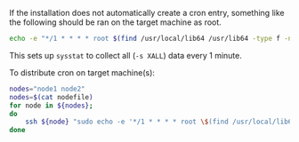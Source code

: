 
If the installation does not automatically create a cron entry, something like the following should be ran on the target machine as root.
```bash
echo -e "*/1 * * * * root $(find /usr/local/lib64 /usr/lib64 -type f -name sa1 -print 2>/dev/null) -S XALL 1 1\n" > /etc/cron.d/sysstat
```
This sets up `sysstat` to collect all (`-s XALL`) data every 1 minute.

To distribute cron on target machine(s):
```bash
nodes="node1 node2"
nodes=$(cat nodefile)
for node in ${nodes};
do
    ssh ${node} "sudo echo -e '*/1 * * * * root \$(find /usr/local/lib64 /usr/lib64 -type f -name sa1 -print 2>/dev/null) -S XALL 1 1\n' | sudo tee /etc/cron.d/sysstat"
done
```
